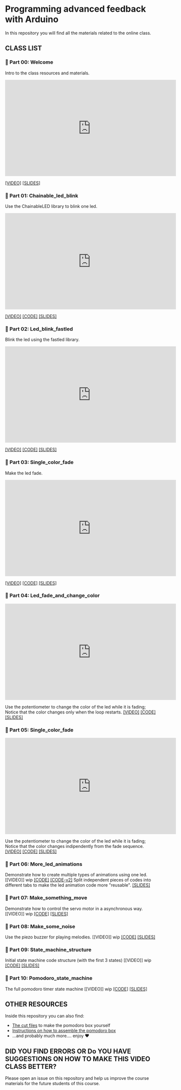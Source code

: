 # Programming advanced feedback with Arduino
In this repository you will find all the materials related to the online class.

## CLASS LIST

### 🍅 Part 00: Welcome
Intro to the class resources and materials.

<iframe width="560" height="315" src="https://www.youtube.com/embed/VUZ3verZ18k" frameborder="0" allow="accelerometer; autoplay; encrypted-media; gyroscope; picture-in-picture" allowfullscreen></iframe>

[[VIDEO]](https://youtu.be/VUZ3verZ18k)
[[SLIDES]](https://id-studiolab.github.io/pomodoro/slides/00_intro.pdf)

### 🍅 Part 01: Chainable_led_blink
Use the ChainableLED library to blink one led.

<iframe width="560" height="315" src="https://www.youtube.com/embed/VHdmtCyc9As" frameborder="0" allow="accelerometer; autoplay; encrypted-media; gyroscope; picture-in-picture" allowfullscreen></iframe>

[[VIDEO]](https://youtu.be/VHdmtCyc9As)
[[CODE]](https://github.com/id-studiolab/pomodoro/blob/master/arduino_code/01_chainable_led_blink/01_chainable_led_blink.ino)
[[SLIDES]](https://id-studiolab.github.io/pomodoro/slides/01_chainable_led_blink.pdf)

### 🍅 Part 02: Led_blink_fastled
Blink the led using the fastled library.

<iframe width="560" height="315" src="https://www.youtube.com/embed/IL3P-2P7awE" frameborder="0" allow="accelerometer; autoplay; encrypted-media; gyroscope; picture-in-picture" allowfullscreen></iframe>

[[VIDEO]](https://youtu.be/IL3P-2P7awE)
[[CODE]](https://github.com/id-studiolab/pomodoro/blob/master/arduino_code/02_led_blink_fastled/02_led_blink_fastled.ino)
[[SLIDES]](https://id-studiolab.github.io/pomodoro/slides/02_led_blink_fastled.pdf)

### 🍅 Part 03: Single_color_fade
Make the led fade.

<iframe width="560" height="315" src="https://www.youtube.com/embed/NF4REAkiJAI" frameborder="0" allow="accelerometer; autoplay; encrypted-media; gyroscope; picture-in-picture" allowfullscreen></iframe>

[[VIDEO]](https://youtu.be/NF4REAkiJAI)
[[CODE]](https://github.com/id-studiolab/pomodoro/blob/master/arduino_code/03_color_fade/03_color_fade.ino)
[[SLIDES]](https://id-studiolab.github.io/pomodoro/slides/03_color_fade.pdf)

### 🍅 Part 04: Led_fade_and_change_color

<iframe width="560" height="315" src="https://www.youtube.com/embed/Id5lu5CNIYE" frameborder="0" allow="accelerometer; autoplay; encrypted-media; gyroscope; picture-in-picture" allowfullscreen></iframe>

Use the potentiometer to change the color of the led while it is fading; Notice that the color changes only when the loop restarts.
[[VIDEO]](https://youtu.be/Id5lu5CNIYE)
[[CODE]](https://github.com/id-studiolab/pomodoro/blob/master/arduino_code/04_led_fade_and_change_color/04_led_fade_and_change_color.ino)
[[SLIDES]](https://id-studiolab.github.io/pomodoro/slides/04_led_fade_and_change_color.pdf)

### 🍅 Part 05: Single_color_fade

<iframe width="560" height="315" src="https://www.youtube.com/embed/w7xv-VktZmw" frameborder="0" allow="accelerometer; autoplay; encrypted-media; gyroscope; picture-in-picture" allowfullscreen></iframe>

Use the potentiometer to change the color of the led while it is fading; Notice that the color changes indipendently from the fade sequence.
[[VIDEO]](https://youtu.be/w7xv-VktZmw)
[[CODE]](https://github.com/id-studiolab/pomodoro/blob/master/arduino_code/05_led_fade_and_change_color_asynchronous/05_led_fade_and_change_color_asynchronous.ino)
[[SLIDES]](https://id-studiolab.github.io/pomodoro/slides/05_led_fade_and_change_color_asynchronous.pdf)

### 🍅 Part 06: More_led_animations
Demonstrate how to create multiple types of animations using one led.
[[VIDEO]] wip
[[CODE]](https://github.com/id-studiolab/pomodoro/blob/master/arduino_code/06_more_led_animations/06_more_led_animations.ino)
[[CODE-v2]](https://github.com/id-studiolab/pomodoro/tree/master/arduino_code/06a_structure_the_code_in_multiple_tabs) Split independent pieces of codes into different tabs to make the led animation code more "reusable".
[[SLIDES]](https://id-studiolab.github.io/pomodoro/slides/06_more_led_animations.pdf)

### 🍅 Part 07: Make_something_move
Demonstrate how to control the servo motor in a asynchronous way.
[[VIDEO]] wip
[[CODE]](https://github.com/id-studiolab/pomodoro/tree/master/arduino_code/07_make_something_move)
[[SLIDES]](https://id-studiolab.github.io/pomodoro/slides/07_make_something_move.pdf)

### 🍅 Part 08: Make_some_noise
Use the piezo buzzer for playing melodies.
[[VIDEO]] wip
[[CODE]](https://github.com/id-studiolab/pomodoro/tree/master/arduino_code/08_make_some_noise)
[[SLIDES]](https://id-studiolab.github.io/pomodoro/slides/08_make_some_noise.pdf)

### 🍅 Part 09: State_machine_structure
Initial state machine code structure (with the first 3 states)
[[VIDEO]] wip
[[CODE]](https://github.com/id-studiolab/pomodoro/tree/master/arduino_code/09_state_machine_structure)
[[SLIDES]](https://id-studiolab.github.io/pomodoro/slides/09_state_machine_structure.pdf)


### 🍅 Part 10: Pomodoro_state_machine
The full pomodoro timer state machine
[[VIDEO]] wip
[[CODE]](https://github.com/id-studiolab/pomodoro/tree/master/arduino_code/10_pomodoro_state_machine)
[[SLIDES]](https://id-studiolab.github.io/pomodoro/slides/10_pomodoro_state_machine.pdf)


## OTHER RESOURCES
Inside this repository you can also find:
- [The cut files](https://github.com/id-studiolab/pomodoro/blob/master/cut_files/box.pdf) to make the pomodoro box yourself
- [Instructions on how to assemble the pomodoro box](https://github.com/id-studiolab/pomodoro/tree/master/assembly_instructions)
- ...and probably much more.... enjoy ❤️

## DID YOU FIND ERRORS OR Do YOU HAVE SUGGESTIONS ON HOW TO MAKE THIS VIDEO CLASS BETTER?
Please open an issue on this repository and help us improve the course materials for the future students of this course.

